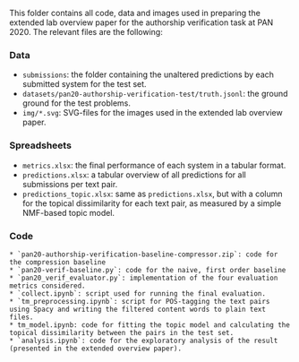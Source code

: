 This folder contains all code, data and images used in preparing the extended lab overview paper for the authorship verification task at PAN 2020. The relevant files are the following:

### Data

- `submissions`: the folder containing the unaltered predictions by each submitted system for the test set.
- `datasets/pan20-authorship-verification-test/truth.jsonl`: the ground ground for the test problems.
- `img/*.svg`: SVG-files for the images used in the extended lab overview paper.

### Spreadsheets

- `metrics.xlsx`: the final performance of each system in a tabular format.
- `predictions.xlsx`: a tabular overview of all predictions for all submissions per text pair.
- `predictions_topic.xlsx`: same as `predictions.xlsx`, but with a column for the topical dissimilarity for each text pair, as measured by a simple NMF-based topic model.

### Code

    * `pan20-authorship-verification-baseline-compressor.zip`: code for the compression baseline
    * `pan20-verif-baseline.py`: code for the naive, first order baseline
    * `pan20_verif_evaluator.py`: implementation of the four evaluation metrics considered.
    * `collect.ipynb`: script used for running the final evaluation.
    * `tm_preprocessing.ipynb`: script for POS-tagging the text pairs using Spacy and writing the filtered content words to plain text files.
    * tm_model.ipynb: code for fitting the topic model and calculating the topical dissimilarity between the pairs in the test set.
    * `analysis.ipynb`: code for the exploratory analysis of the result (presented in the extended overview paper).
